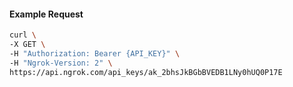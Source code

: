 <!-- Code generated for API Clients. DO NOT EDIT. -->

#### Example Request

```bash
curl \
-X GET \
-H "Authorization: Bearer {API_KEY}" \
-H "Ngrok-Version: 2" \
https://api.ngrok.com/api_keys/ak_2bhsJkBGbBVEDB1LNy0hUQ0P17E
```
